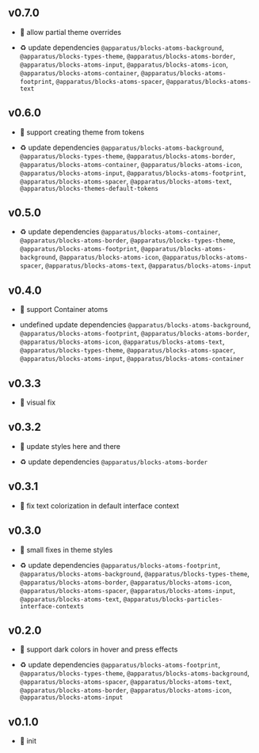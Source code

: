 ## v0.7.0

* 🌱 allow partial theme overrides

* ♻️ update dependencies `@apparatus/blocks-atoms-background`, `@apparatus/blocks-types-theme`, `@apparatus/blocks-atoms-border`, `@apparatus/blocks-atoms-input`, `@apparatus/blocks-atoms-icon`, `@apparatus/blocks-atoms-container`, `@apparatus/blocks-atoms-footprint`, `@apparatus/blocks-atoms-spacer`, `@apparatus/blocks-atoms-text`

## v0.6.0

* 🌱 support creating theme from tokens

* ♻️ update dependencies `@apparatus/blocks-atoms-background`, `@apparatus/blocks-types-theme`, `@apparatus/blocks-atoms-border`, `@apparatus/blocks-atoms-container`, `@apparatus/blocks-atoms-icon`, `@apparatus/blocks-atoms-input`, `@apparatus/blocks-atoms-footprint`, `@apparatus/blocks-atoms-spacer`, `@apparatus/blocks-atoms-text`, `@apparatus/blocks-themes-default-tokens`

## v0.5.0

* ♻️ update dependencies `@apparatus/blocks-atoms-container`, `@apparatus/blocks-atoms-border`, `@apparatus/blocks-types-theme`, `@apparatus/blocks-atoms-footprint`, `@apparatus/blocks-atoms-background`, `@apparatus/blocks-atoms-icon`, `@apparatus/blocks-atoms-spacer`, `@apparatus/blocks-atoms-text`, `@apparatus/blocks-atoms-input`

## v0.4.0

* 🌱 support Container atoms

* undefined update dependencies `@apparatus/blocks-atoms-background`, `@apparatus/blocks-atoms-footprint`, `@apparatus/blocks-atoms-border`, `@apparatus/blocks-atoms-icon`, `@apparatus/blocks-atoms-text`, `@apparatus/blocks-types-theme`, `@apparatus/blocks-atoms-spacer`, `@apparatus/blocks-atoms-input`, `@apparatus/blocks-atoms-container`

## v0.3.3

* 🐞 visual fix

## v0.3.2

* 🐞 update styles here and there

* ♻️ update dependencies `@apparatus/blocks-atoms-border`

## v0.3.1

* 🐞 fix text colorization in default interface context

## v0.3.0

* 🐞 small fixes in theme styles

* ♻️ update dependencies `@apparatus/blocks-atoms-footprint`, `@apparatus/blocks-atoms-background`, `@apparatus/blocks-types-theme`, `@apparatus/blocks-atoms-border`, `@apparatus/blocks-atoms-icon`, `@apparatus/blocks-atoms-spacer`, `@apparatus/blocks-atoms-input`, `@apparatus/blocks-atoms-text`, `@apparatus/blocks-particles-interface-contexts`

## v0.2.0

* 🌱 support dark colors in hover and press effects

* ♻️ update dependencies `@apparatus/blocks-atoms-footprint`, `@apparatus/blocks-types-theme`, `@apparatus/blocks-atoms-background`, `@apparatus/blocks-atoms-spacer`, `@apparatus/blocks-atoms-text`, `@apparatus/blocks-atoms-border`, `@apparatus/blocks-atoms-icon`, `@apparatus/blocks-atoms-input`

## v0.1.0

* 🐣 init
